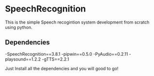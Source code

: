 # SpeechRecognition
This is the simple Speech recogintion system development from scratch using python.

## Dependencies

-SpeechRecognition==3.8.1
-pipwin==0.5.0
-PyAudio==0.2.11
-playsound==1.2.2
-gTTS==2.2.1

Just Install all the dependencies and you will good to go!
